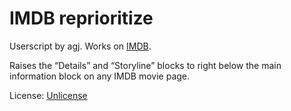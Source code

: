 
# IMDB reprioritize

Userscript by agj. Works on [IMDB](https://www.imdb.com/).

Raises the “Details” and “Storyline” blocks to right below the main information block on any IMDB movie page.

License: [Unlicense](https://unlicense.org/)
